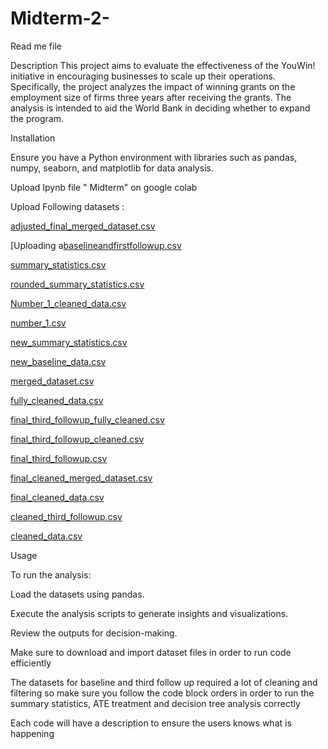 # Midterm-2-
Read me file 


Description
This project aims to evaluate the effectiveness of the YouWin! initiative in encouraging businesses to scale up their operations. Specifically, the project analyzes the impact of winning grants on the employment size of firms three years after receiving the grants. The analysis is intended to aid the World Bank in deciding whether to expand the program.


Installation

 Ensure you have a Python environment with libraries such as pandas, numpy, seaborn, and matplotlib for data analysis.

Upload Ipynb file " Midterm" on google colab 

Upload Following datasets : 

[adjusted_final_merged_dataset.csv](https://github.com/Miguelr0411/Midterm-2-/files/15212311/adjusted_final_merged_dataset.csv)

[Uploading a[baselineandfirstfollowup.csv](https://github.com/Miguelr0411/Midterm-2-/files/15212312/baselineandfirstfollowup.csv)

[summary_statistics.csv](https://github.com/Miguelr0411/Midterm-2-/files/15212327/summary_statistics.csv)

[rounded_summary_statistics.csv](https://github.com/Miguelr0411/Midterm-2-/files/15212326/rounded_summary_statistics.csv)

[Number_1_cleaned_data.csv](https://github.com/Miguelr0411/Midterm-2-/files/15212325/Number_1_cleaned_data.csv)

[number_1.csv](https://github.com/Miguelr0411/Midterm-2-/files/15212324/number_1.csv)

[new_summary_statistics.csv](https://github.com/Miguelr0411/Midterm-2-/files/15212323/new_summary_statistics.csv)

[new_baseline_data.csv](https://github.com/Miguelr0411/Midterm-2-/files/15212322/new_baseline_data.csv)

[merged_dataset.csv](https://github.com/Miguelr0411/Midterm-2-/files/15212321/merged_dataset.csv)

[fully_cleaned_data.csv](https://github.com/Miguelr0411/Midterm-2-/files/15212320/fully_cleaned_data.csv)

[final_third_followup_fully_cleaned.csv](https://github.com/Miguelr0411/Midterm-2-/files/15212319/final_third_followup_fully_cleaned.csv)

[final_third_followup_cleaned.csv](https://github.com/Miguelr0411/Midterm-2-/files/15212318/final_third_followup_cleaned.csv)

[final_third_followup.csv](https://github.com/Miguelr0411/Midterm-2-/files/15212317/final_third_followup.csv)

[final_cleaned_merged_dataset.csv](https://github.com/Miguelr0411/Midterm-2-/files/15212316/final_cleaned_merged_dataset.csv)

[final_cleaned_data.csv](https://github.com/Miguelr0411/Midterm-2-/files/15212315/final_cleaned_data.csv)

[cleaned_third_followup.csv](https://github.com/Miguelr0411/Midterm-2-/files/15212314/cleaned_third_followup.csv)

[cleaned_data.csv](https://github.com/Miguelr0411/Midterm-2-/files/15212313/cleaned_data.csv)





Usage

To run the analysis:

Load the datasets using pandas.

Execute the analysis scripts to generate insights and visualizations.

Review the outputs for decision-making.

Make sure to download and import dataset files in order to run code efficiently 

The datasets for baseline and third follow up required a lot of cleaning and filtering so make sure you follow the code block orders in order to run the summary statistics, ATE treatment and decision tree analysis correctly 

Each code will have a description to ensure the users knows what is happening
